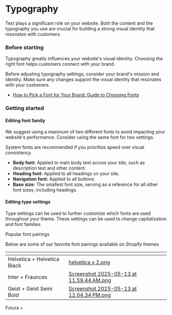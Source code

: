 # Typography

Text plays a significant role on your website. Both the content and the typography you use are crucial for building a strong visual identity that resonates with customers.

### Before starting <a href="#h_d38eb78290" id="h_d38eb78290"></a>

Typography greatly influences your website's visual identity. Choosing the right font helps customers connect with your brand.

Before adjusting typography settings, consider your brand's mission and identity. Make sure any changes support the visual identity that resonates with your customers.

* [How to Pick a Font for Your Brand: Guide to Choosing Fonts](https://www.masterclass.com/articles/how-to-pick-a-font)

### Getting started <a href="#h_97321b3056" id="h_97321b3056"></a>

#### Editing font family

We suggest using a maximum of two different fonts to avoid impacting your website's performance. Consider using the same font for two settings.

System fonts are recommended if you prioritize speed over visual consistency.

* **Body font:** Applied to main body text across your site, such as description text and other content.
* **Heading font:** Applied to all headings on your site.
* **Navigation font:** Applied to all buttons.
* **Base size:** The smallest font size, serving as a reference for all other font sizes, including headings.

#### Editing type settings

Type settings can be used to further customize which fonts are used throughout your theme. These settings can be used to change capitalization and font families.

Popular font pairings

Below are some of our favorite font pairings available on Shopify themes



<table data-view="cards"><thead><tr><th></th><th data-hidden data-card-cover data-type="files"></th></tr></thead><tbody><tr><td>Helvetica + Helvetica Black</td><td><a href="../../.gitbook/assets/helvetica x 2.png">helvetica x 2.png</a></td></tr><tr><td>Inter + Fraunces</td><td><a href="../../.gitbook/assets/Screenshot 2025-05-13 at 11.59.44 AM.png">Screenshot 2025-05-13 at 11.59.44 AM.png</a></td></tr><tr><td>Geist + Geist Semi Bold</td><td><a href="../../.gitbook/assets/Screenshot 2025-05-13 at 12.04.34 PM.png">Screenshot 2025-05-13 at 12.04.34 PM.png</a></td></tr></tbody></table>





Futura +&#x20;
